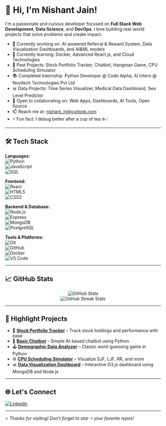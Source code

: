 # 👋 Hi, I'm Nishant Jain!

I'm a passionate and curious developer focused on **Full Stack Web Development**, **Data Science**, and **DevOps**. I love building real-world projects that solve problems and create impact.

- 🔭 Currently working on: AI-powered Referral & Reward System, Data Visualization Dashboards, and AI&ML models  
- 🌱 Currently learning: Docker, Advanced React.js, and Cloud Technologies  
- 🧠 Past Projects: Stock Portfolio Tracker, Chatbot, Hangman Game, CPU Scheduling Simulator  
- 📚 Completed Internship: Python Developer @ Code Alpha, AI Intern @ Novitech Technologies Pvt Ltd
- 📊 Data Projects: Time Series Visualizer, Medical Data Dashboard, Sea Level Predictor  
- 🤝 Open to collaborating on: Web Apps, Dashboards, AI Tools, Open Source  
- 📫 Reach me at: nishant_jn@outlook.com  
- ⚡ Fun fact: I debug better after a cup of tea ☕💡

---

## 🛠️ Tech Stack

**Languages:**  
![Python](https://img.shields.io/badge/-Python-3776AB?style=flat&logo=python&logoColor=white)  
![JavaScript](https://img.shields.io/badge/-JavaScript-F7DF1E?style=flat&logo=javascript&logoColor=black)  
![SQL](https://img.shields.io/badge/-SQL-4479A1?style=flat&logo=mysql&logoColor=white)

**Frontend:**  
![React](https://img.shields.io/badge/-React-61DAFB?style=flat&logo=react&logoColor=black)  
![HTML5](https://img.shields.io/badge/-HTML5-E34F26?style=flat&logo=html5&logoColor=white)  
![CSS3](https://img.shields.io/badge/-CSS3-1572B6?style=flat&logo=css3&logoColor=white)

**Backend & Database:**  
![Node.js](https://img.shields.io/badge/-Node.js-339933?style=flat&logo=node.js&logoColor=white)  
![Express](https://img.shields.io/badge/-Express.js-000000?style=flat&logo=express&logoColor=white)  
![MongoDB](https://img.shields.io/badge/-MongoDB-47A248?style=flat&logo=mongodb&logoColor=white)  
![PostgreSQL](https://img.shields.io/badge/-PostgreSQL-336791?style=flat&logo=postgresql&logoColor=white)

**Tools & Platforms:**  
![Git](https://img.shields.io/badge/-Git-F05032?style=flat&logo=git&logoColor=white)  
![GitHub](https://img.shields.io/badge/-GitHub-181717?style=flat&logo=github&logoColor=white)  
![Docker](https://img.shields.io/badge/-Docker-2496ED?style=flat&logo=docker&logoColor=white)  
![VS Code](https://img.shields.io/badge/-VSCode-007ACC?style=flat&logo=visual-studio-code&logoColor=white)

---

## 📈 GitHub Stats

<p align="center">
  <img src="https://github-readme-stats.vercel.app/api?username=NISHU-0206&show_icons=true&theme=radical" alt="GitHub Stats" />
  <br/>
  <img src="https://github-readme-streak-stats.herokuapp.com/?user=NISHU-0206&theme=radical" alt="GitHub Streak Stats" />
</p>

---

## 🚀 Highlight Projects

- 🎯 [**Stock Portfolio Tracker**](https://github.com/NISHU-0206/ChatbotHangmanTracker/blob/main/Stock%20portfolio%20tracker) – Track stock holdings and performance with ease  
- 🧠 [**Basic Chatbot**](https://github.com/NISHU-0206/ChatbotHangmanTracker/blob/main/chatbot) – Simple AI-based chatbot using Python  
- 🕹 [**Demographic Data Analyzer**](https://github.com/NISHU-0206/Data-Analysis-with-Python/blob/main/demographic_data_analyzer.py) – Classic word-guessing game in Python  
- ⚙️ [**CPU Scheduling Simulator**](https://github.com/NISHU-0206/CPU-Scheduling-Simulator/blob/main/CPU%20Scheduling%20Algorithms%20Simulator) – Visualize SJF, LJF, RR, and more  
- 📊 [**Data Visualization Dashboard**](https://github.com/NISHU-0206/My-Dashboard) – Interactive D3.js dashboard using MongoDB and Node.js  

---

## 🌐 Let's Connect

[![LinkedIn](https://img.shields.io/badge/-LinkedIn-blue?style=flat&logo=linkedin&logoColor=white)](https://www.linkedin.com/in/nishant-jain0206/)

---

⭐️ *Thanks for visiting! Don't forget to star ⭐ your favorite repos!*

